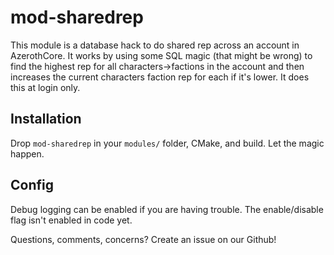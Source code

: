 # mod-sharedrep

This module is a database hack to do shared rep across an account in AzerothCore. It works by using some SQL magic (that might be wrong) to find the highest rep for all characters->factions in the account and then increases the current characters faction rep for each if it's lower. It does this at login only.

## Installation

Drop `mod-sharedrep` in your `modules/` folder, CMake, and build. Let the magic happen.

## Config

Debug logging can be enabled if you are having trouble. The enable/disable flag isn't enabled in code yet.

Questions, comments, concerns? Create an issue on our Github!
